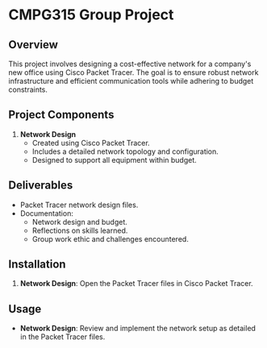 # CMPG315 Group Project

## Overview

This project involves designing a cost-effective network for a company's new office using Cisco Packet Tracer. The goal is to ensure robust network infrastructure and efficient communication tools while adhering to budget constraints.

## Project Components

1. **Network Design**
   - Created using Cisco Packet Tracer.
   - Includes a detailed network topology and configuration.
   - Designed to support all equipment within budget.

## Deliverables

- Packet Tracer network design files.
- Documentation:
  - Network design and budget.
  - Reflections on skills learned.
  - Group work ethic and challenges encountered.

## Installation

1. **Network Design**: Open the Packet Tracer files in Cisco Packet Tracer.

## Usage

- **Network Design**: Review and implement the network setup as detailed in the Packet Tracer files.
